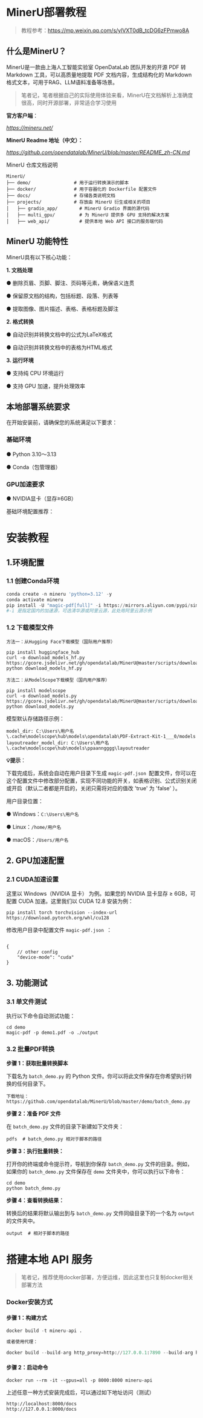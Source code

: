 # MinerU部署教程

> 教程参考：https://mp.weixin.qq.com/s/ylVXT0dB_tcDG6zFPmwo8A

## 什么是MinerU？

MinerU是一款由上海人工智能实验室 OpenDataLab 团队开发的开源 PDF 转 Markdown 工具，可以高质量地提取 PDF 文档内容，生成结构化的 Markdown 格式文本，可用于RAG、LLM语料准备等场景。

> 笔者记，笔者根据自己的实际使用体验来看，MinerU在文档解析上准确度很高，同时开源部署，非常适合学习使用

**官方客户端**：

*https://mineru.net/*

**MinerU Readme 地址（中文）：**

*https://github.com/opendatalab/MinerU/blob/master/README_zh-CN.md*

MinerU 仓库文档说明

```
MinerU/
├── demo/                # 用于运行转换演示的脚本
├── docker/              # 用于容器化的 Dockerfile 配置文件
├── docs/                # 存储各类说明文档
├── projects/            # 存放由 MinerU 衍生或相关的项目
│   ├── gradio_app/        # MinerU Gradio 界面的源代码
│   ├── multi_gpu/         # 为 MinerU 提供多 GPU 支持的解决方案
│   ├── web_api/           # 提供本地 Web API 接口的服务端代码
```

## MinerU 功能特性

MinerU具有以下核心功能：

**1. 文档处理**

● 删除页眉、页脚、脚注、页码等元素，确保语义连贯

● 保留原文档的结构，包括标题、段落、列表等

● 提取图像、图片描述、表格、表格标题及脚注

**2. 格式转换**

● 自动识别并转换文档中的公式为LaTeX格式

● 自动识别并转换文档中的表格为HTML格式

**3. 运行环境**

● 支持纯 CPU 环境运行

● 支持 GPU 加速，提升处理效率

## 本地部署系统要求

在开始安装前，请确保您的系统满足以下要求：

### **基础环境**

● Python 3.10～3.13

● Conda（包管理器）

### GPU加速要求

● NVIDIA显卡（显存≥6GB）

基础环境配置推荐：

# 安装教程

## 1.环境配置

### **1.1 创建Conda环境**

```python
conda create -n mineru 'python=3.12' -y
conda activate mineru
pip install -U "magic-pdf[full]" -i https://mirrors.aliyun.com/pypi/simple 
#-i 是指定国内的加速源，可选清华源或阿里云源，此处用阿里云源示例
```

### **1.2 下载模型文件**

```
方法一：从Hugging Face下载模型（国际用户推荐）

pip install huggingface_hub
curl -o download_models_hf.py https://gcore.jsdelivr.net/gh/opendatalab/MinerU@master/scripts/download_models_hf.py
python download_models_hf.py

方法二：从ModelScope下载模型（国内用户推荐）

pip install modelscope 
curl -o download_models.py https://gcore.jsdelivr.net/gh/opendatalab/MinerU@master/scripts/download_models.py
python download_models.py
```

模型默认存储路径示例：

```
model_dir: C:\Users\用户名\.cache\modelscope\hub\models\opendatalab\PDF-Extract-Kit-1___0/models
layoutreader_model_dir: C:\Users\用户名\.cache\modelscope\hub\models\ppaanngggg\layoutreader
```

**💡提示**：

下载完成后，系统会自动在用户目录下生成 `magic-pdf.json `配置文件，你可以在这个配置文件中修改部分配置，实现不同功能的开关，如表格识别、公式识别关闭或开启（默认二者都是开启的，关闭只需将对应的值改 'true' 为 'false' ）。

用户目录位置：

● Windows：`C:\Users\用户名`

● Linux：`/home/用户名`

● macOS：`/Users/用户名`

## **2.** GPU加速配置

### **2.1** CUDA加速设置

这里以 Windows（NVIDIA 显卡） 为例。如果您的 NVIDIA 显卡显存 ≥ 6GB，可配置 CUDA 加速。这里我们以 CUDA 12.8 安装为例：

```
pip install torch torchvision --index-url https://download.pytorch.org/whl/cu128
```

修改用户目录中配置文件 `magic-pdf.json `：

```

{
    // other config
    "device-mode": "cuda"
}
```

##  3. 功能测试

### **3.1 单文件测试**

执行以下命令自动测试功能：

```
cd demo
magic-pdf -p demo1.pdf -o ./output
```

### 3.2 批量PDF转换

**步骤 1：获取批量转换脚本**

下载名为 `batch_demo.py` 的 Python 文件。你可以将此文件保存在你希望执行转换的任何目录下。

```
下载地址：https://github.com/opendatalab/MinerU/blob/master/demo/batch_demo.py
```

**步骤 2：准备 PDF 文件**

在 `batch_demo.py` 文件的目录下新建如下文件夹：

```
pdfs  # batch_demo.py 相对于脚本的路径 
```

**步骤 3：执行批量转换：**

打开你的终端或命令提示符，导航到你保存 `batch_demo.py` 文件的目录。例如，如果你的 `batch_demo.py` 文件保存在 `demo` 文件夹中，你可以执行以下命令：

```
cd demo
python batch_demo.py
```

**步骤 4：查看转换结果：**

转换后的结果将默认输出到与 `batch_demo.py` 文件同级目录下的一个名为 `output` 的文件夹中。

```
output  # 相对于脚本的路径
```

# 搭建本地 **API** 服务

> 笔者记，推荐使用docker部署，方便运维，因此这里也只复制docker相关部署方法

### **Docker安装方式**

####  **步骤 1：构建方式**

```python
docker build -t mineru-api .

或者使用代理：

docker build --build-arg http_proxy=http://127.0.0.1:7890 --build-arg https_proxy=http://127.0.0.1:7890 -t mineru-api .
```

#### **步骤 2：启动命令**

```
docker run --rm -it --gpus=all -p 8000:8000 mineru-api
```

上述任意一种方式安装完成后，可以通过如下地址访问（测试）

```
http://localhost:8000/docs
http://127.0.0.1:8000/docs
```

